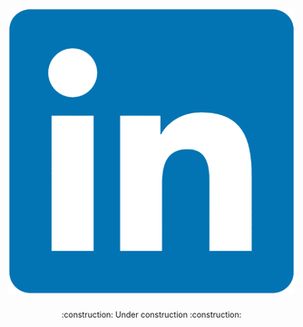 ## <div align="center"><img src="./.github/linkedin-logo.png"  /></div>

###

<p align="center">:construction: Under construction :construction:</p>
